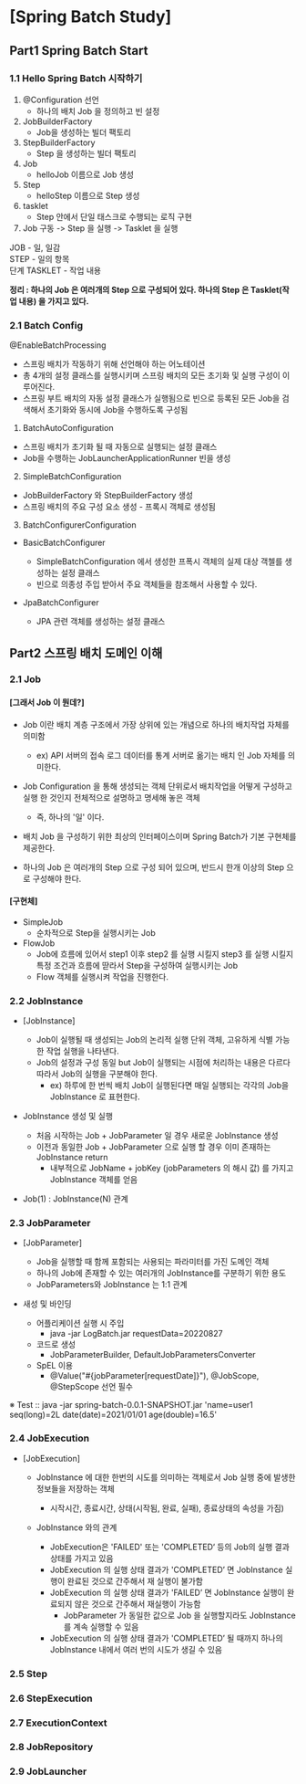 # [Spring Batch Study]


## Part1 Spring Batch Start 

### 1.1 Hello Spring Batch 시작하기

1. @Configuration 선언
    - 하나의 배치 Job 을 정의하고 빈 설정
2. JobBuilderFactory
    - Job을 생성하는 빌더 팩토리
3. StepBuilderFactory
    - Step 을 생성하는 빌더 팩토리
4. Job
    - helloJob 이름으로 Job 생성
5. Step
    - helloStep 이름으로 Step 생성
6. tasklet
    - Step 안에서 단일 태스크로 수행되는 로직 구현
7. Job 구동 -> Step 을 실행 -> Tasklet 을 실행

JOB - 일, 일감 <br>
STEP - 일의 항목 <br> 
단계 TASKLET - 작업 내용


<b>정리 : 하나의 Job 은 여러개의 Step 으로 구성되어 있다. 하나의 Step 은 Tasklet(작업 내용) 을 가지고 있다.</b>

### 2.1 Batch Config

@EnableBatchProcessing
- 스프링 배치가 작동하기 위해 선언해야 하는 어노테이션
- 총 4개의 설정 클래스를 실행시키며 스프링 배치의 모든 초기화 및 실행 구성이 이루어진다.
- 스프링 부트 배치의 자동 설정 클래스가 실행됨으로 빈으로 등록된 모든 Job을 검색해서 초기화와 동시에 Job을 수행하도록 구성됨

1. BatchAutoConfiguration
- 스프링 배치가 초기화 될 때 자동으로 실행되는 설정 클래스
- Job을 수행하는 JobLauncherApplicationRunner 빈을 생성

2. SimpleBatchConfiguration
- JobBuilderFactory 와 StepBuilderFactory 생성
- 스프링 배치의 주요 구성 요소 생성 - 프록시 객체로 생성됨

3. BatchConfigurerConfiguration
- BasicBatchConfigurer
   * SimpleBatchConfiguration 에서 생성한 프폭시 객체의 실제 대상 객첼를 생성하는 설정 클래스
   * 빈으로 의종성 주입 받아서 주요 객체들을 참조해서 사용할 수 있다.

- JpaBatchConfigurer
   * JPA 관련 객체를 생성하는 설정 클래스

## Part2 스프링 배치 도메인 이해

### 2.1 Job

#### [그래서 Job 이 뭔데?]
* Job 이란 배치 계층 구조에서 가장 상위에 있는 개념으로 하나의 배치작업 자체를 의미함
    * ex) API 서버의 접속 로그 데이터를 통계 서버로 옮기는 배치 인 Job 자체를 의미한다.
* Job Configuration 을 통해 생성되는 객체 단위로서 배치작업을 어떻게 구성하고 실행 한 것인지 전체적으로 설명하고 명세해 놓은 객체
    * 즉, 하나의 '일' 이다.
* 배치 Job 을 구성하기 위한 최상의 인터페이스이며 Spring Batch가 기본 구현체를 제공한다.

* 하나의 Job 은 여러개의 Step 으로 구성 되어 있으며, 반드시 한개 이상의 Step 으로 구성해야 한다.


#### [구현체]

* SimpleJob
    * 순차적으로 Step을 실행시키는 Job
* FlowJob
    * Job에 흐름에 있어서 step1 이후 step2 를 실행 시킬지 step3 를 실행 시킬지 특정 조건과 흐름에 딷라서 Step을 구성하여 실행시키는 Job
    * Flow 객체를 실행시켜 작업을 진행한다.


### 2.2 JobInstance

* [JobInstance] 
  * Job이 실행될 때 생성되는 Job의 논리적 실행 단위 객체, 고유하게 식별 가능한 작업 실행을 나타낸다.
  * Job의 설정과 구성 동일 but Job이 실행되는 시점에 처리하는 내용은 다르다 따라서 Job의 실행을 구분해야 한다.
    * ex) 하루에 한 번씩 배치 Job이 실행된다면 매일 실행되는 각각의 Job을 JobInstance 로 표현한다.

* JobInstance 생성 및 실행
  * 처음 시작하는 Job + JobParameter 일 경우 새로운 JobInstance 생성
  * 이전과 동일한 Job + JobParameter 으로 실행 할 경우 이미 존재하는 JobInstance return
    * 내부적으로 JobName + jobKey (jobParameters 의 해시 값) 를 가지고 JobInstance 객체를 얻음

* Job(1) : JobInstance(N) 관계


### 2.3 JobParameter
* [JobParameter]
  * Job을 실행할 때 함께 포함되는 사용되는 파라미터를 가진 도메인 객체
  * 하나의 Job에 존재할 수 있는 여러개의 JobInstance를 구분하기 위한 용도
  * JobParameters와 JobInstance 는 1:1 관계

* 새성 및 바인딩
  * 어플리케이션 실행 시 주입
    * java -jar LogBatch.jar requestData=20220827
  * 코드로 생성
    * JobParameterBuilder, DefaultJobParametersConverter
  * SpEL 이용
    * @Value("#{jobParameter[requestDate]}"), @JobScope, @StepScope 선언 필수
  

※ Test :: java -jar spring-batch-0.0.1-SNAPSHOT.jar 'name=user1 seq(long)=2L date(date)=2021/01/01 age(double)=16.5'



### 2.4 JobExecution

* [JobExecution]
  * JobInstance 에 대한 한번의 시도를 의미하는 객체로서 Job 실행 중에 발생한 정보들을 저장하는 객체
    * 시작시간, 종료시간, 상태(시작됨, 완료, 실패), 종료상태의 속성을 가짐)

  * JobInstance 와의 관계 
    * JobExecution은 'FAILED' 또는 'COMPLETED‘  등의 Job의 실행 결과 상태를 가지고 있음 
    * JobExecution 의 실행 상태 결과가 'COMPLETED’ 면 JobInstance 실행이 완료된 것으로 간주해서 재 실행이 불가함 
    * JobExecution 의 실행 상태 결과가 'FAILED’ 면 JobInstance 실행이 완료되지 않은 것으로 간주해서 재실행이 가능함 
      * JobParameter 가 동일한 값으로 Job 을 실행할지라도 JobInstance 를 계속 실행할 수 있음 
    * JobExecution 의 실행 상태 결과가 'COMPLETED’ 될 때까지 하나의 JobInstance 내에서 여러 번의 시도가 생길 수 있음



### 2.5 Step

### 2.6 StepExecution

### 2.7 ExecutionContext

### 2.8 JobRepository

### 2.9 JobLauncher




